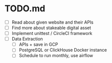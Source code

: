 TODO.md
=======

- [ ] Read about given website and their APIs
- [ ] Find more about stakeable digital asset
- [ ] Implement unittest / CircleCI framework
- [ ] Data Extraction
	- [ ] APIs + save in GCP
	- [ ] PostgreSQL or ClickHouse Docker instance
	- [ ] Schedule to run monthly, use airflow
